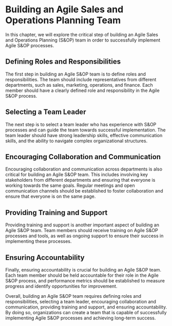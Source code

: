 Building an Agile Sales and Operations Planning Team
======================================================================================================

In this chapter, we will explore the critical step of building an Agile Sales and Operations Planning (S&OP) team in order to successfully implement Agile S&OP processes.

Defining Roles and Responsibilities
-----------------------------------

The first step in building an Agile S&OP team is to define roles and responsibilities. The team should include representatives from different departments, such as sales, marketing, operations, and finance. Each member should have a clearly defined role and responsibility in the Agile S&OP process.

Selecting a Team Leader
-----------------------

The next step is to select a team leader who has experience with S&OP processes and can guide the team towards successful implementation. The team leader should have strong leadership skills, effective communication skills, and the ability to navigate complex organizational structures.

Encouraging Collaboration and Communication
-------------------------------------------

Encouraging collaboration and communication across departments is also critical for building an Agile S&OP team. This includes involving key stakeholders from different departments and ensuring that everyone is working towards the same goals. Regular meetings and open communication channels should be established to foster collaboration and ensure that everyone is on the same page.

Providing Training and Support
------------------------------

Providing training and support is another important aspect of building an Agile S&OP team. Team members should receive training on Agile S&OP processes and tools, as well as ongoing support to ensure their success in implementing these processes.

Ensuring Accountability
-----------------------

Finally, ensuring accountability is crucial for building an Agile S&OP team. Each team member should be held accountable for their role in the Agile S&OP process, and performance metrics should be established to measure progress and identify opportunities for improvement.

Overall, building an Agile S&OP team requires defining roles and responsibilities, selecting a team leader, encouraging collaboration and communication, providing training and support, and ensuring accountability. By doing so, organizations can create a team that is capable of successfully implementing Agile S&OP processes and achieving long-term success.
